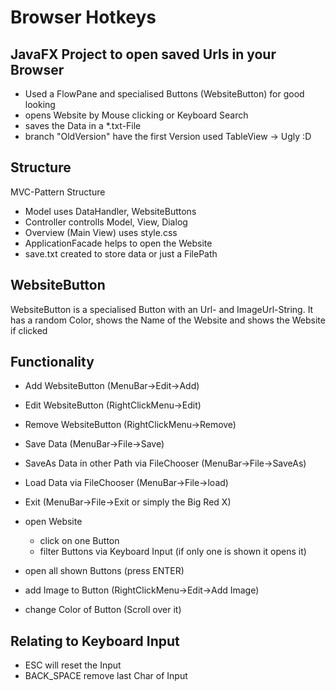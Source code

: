 # Browser Hotkeys

JavaFX Project to open saved Urls in your Browser
--

- Used a FlowPane and specialised Buttons (WebsiteButton) for good looking
- opens Website by Mouse clicking or Keyboard Search
- saves the Data in a *.txt-File
- branch "OldVersion" have the first Version used TableView -> Ugly :D

Structure
--
MVC-Pattern Structure
- Model uses DataHandler, WebsiteButtons
- Controller controlls Model, View, Dialog
- Overview (Main View) uses style.css
- ApplicationFacade helps to open the Website
- save.txt created to store data or just a FilePath

WebsiteButton
--
WebsiteButton is a specialised Button with an Url- and ImageUrl-String.
It has a random Color, shows the Name of the Website and shows the Website if clicked

Functionality
--
- Add WebsiteButton (MenuBar->Edit->Add)
- Edit WebsiteButton (RightClickMenu->Edit)
- Remove WebsiteButton (RightClickMenu->Remove)

- Save Data (MenuBar->File->Save)
- SaveAs Data in other Path via FileChooser (MenuBar->File->SaveAs)
- Load Data via FileChooser (MenuBar->File->load)
- Exit (MenuBar->File->Exit or simply the Big Red X)

- open Website
    - click on one Button
    - filter Buttons via Keyboard Input (if only one is shown it opens it)
- open all shown Buttons (press ENTER)
- add Image to Button (RightClickMenu->Edit->Add Image)
- change Color of Button (Scroll over it)


Relating to Keyboard Input
--
- ESC will reset the Input
- BACK_SPACE remove last Char of Input